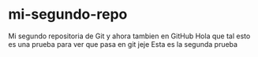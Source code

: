 # mi-segundo-repo
Mi segundo repositoria de Git y ahora tambien en GitHub
Hola que tal esto es una prueba para ver que pasa en git jeje
Esta es la segunda prueba
